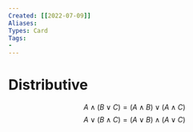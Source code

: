 ```yaml
---
Created: [[2022-07-09]]
Aliases: 
Types: Card
Tags: 
- 
---
```

# Distributive
$$A\land(B\lor C)=(A\land B)\lor (A\land C)$$
$$A\lor(B\land C)=(A\lor B)\land (A\lor C)$$
